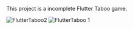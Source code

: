 

This project is a incomplete Flutter Taboo game.

![FlutterTaboo2](https://user-images.githubusercontent.com/73113772/170831052-ece762ca-388a-4db2-b814-e70e8b8b946f.jpg)
![FlutterTaboo 1](https://user-images.githubusercontent.com/73113772/170831065-93504efb-7181-4d2b-9c1d-bf0d51f88d5f.jpg)
